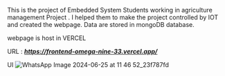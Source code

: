 This is the project of Embedded System Students working in agriculture management Project . I helped them to make the project controlled by IOT and created the webpage. Data are stored in mongoDB database.

webpage is host in VERCEL 

URL : ***https://frontend-omega-nine-33.vercel.app/***

UI 
![WhatsApp Image 2024-06-25 at 11 46 52_23f787fd](https://github.com/krish4201/AgricultureManagementProject/assets/108615733/94d4ba1f-ba0f-40e9-b1ea-adf47b725c2a)
 
